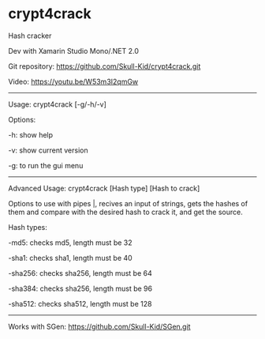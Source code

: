 # crypt4crack
Hash cracker

Dev with Xamarin Studio Mono/.NET 2.0

Git repository: https://github.com/Skull-Kid/crypt4crack.git

Video: https://youtu.be/W53m3I2qmGw
________________________________

Usage: crypt4crack [-g/-h/-v]

 Options:
 
-h: show help

-v: show current version

-g: to run the gui menu

________________________________

Advanced Usage: crypt4crack [Hash type] [Hash to crack]

 Options to use with pipes |, recives an input of 
 strings, gets the hashes of them and compare with 
 the desired hash to crack it, and get the source.

Hash types:

-md5: checks md5, length must be 32

-sha1: checks sha1, length must be 40

-sha256: checks sha256, length must be 64

-sha384: checks sha256, length must be 96

-sha512: checks sha512, length must be 128
__________________________________

Works with SGen: https://github.com/Skull-Kid/SGen.git
